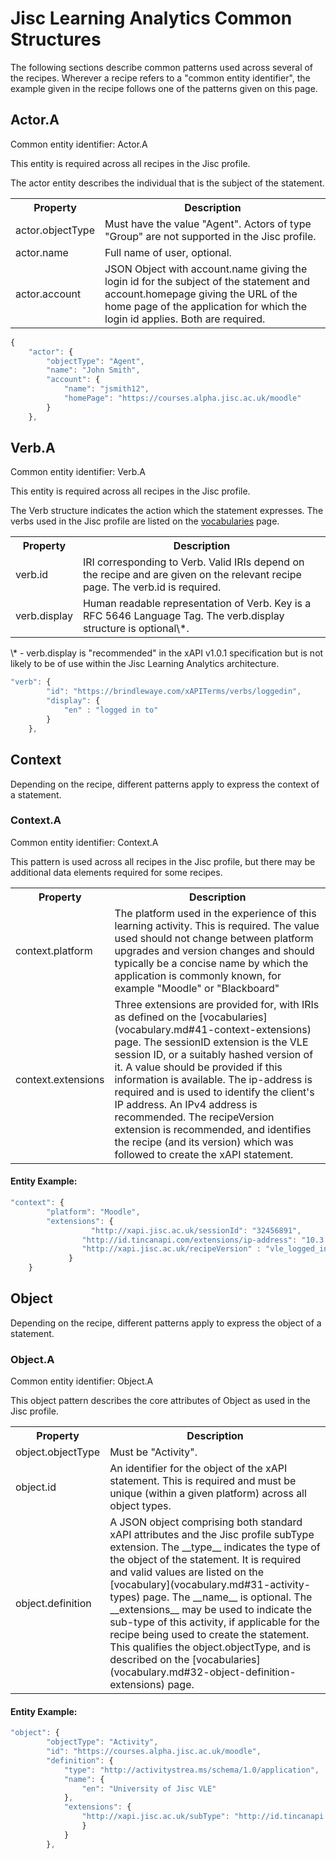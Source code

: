 # Jisc Learning Analytics Common Structures
The following sections describe common patterns used across several of the recipes.
Wherever a recipe refers to a "common entity identifier", the example given in the recipe follows one of the patterns given on this page.

## Actor.A
Common entity identifier:  Actor.A

This entity is required across all recipes in the Jisc profile.

The actor entity describes the individual that is the subject of the statement.

<table>
	<tr><th>Property</th><th>Description</th></tr>
	<tr>
		<td>actor.objectType</td>
		<td>Must have the value "Agent". Actors of type "Group" are not supported in the Jisc profile.</td>
	</tr>
	<tr>
		<td>actor.name</td>
		<td>Full name of user, optional.</td>
	</tr>
	<tr>
		<td>actor.account</td>
		<td>JSON Object with account.name giving the login id for the subject of the statement and account.homepage giving the URL of the home page of the application for which the login id applies. Both are required.</td>
	</tr>
</table>

``` Javascript
{
    "actor": {
        "objectType": "Agent",
        "name": "John Smith",
        "account": {
            "name": "jsmith12",
            "homePage": "https://courses.alpha.jisc.ac.uk/moodle"
        }
    },
```

## Verb.A
Common entity identifier: Verb.A

This entity is required across all recipes in the Jisc profile.

The Verb structure indicates the action which the statement expresses. The verbs used in the Jisc profile are listed on the [vocabularies](vocabulary.md#verb) page.

<table>
	<tr><th>Property</th><th>Description</th></tr>
	<tr>
		<td>verb.id</td>
		<td>IRI corresponding to Verb. Valid IRIs depend on the recipe and are given on the relevant recipe page.  
    The verb.id is required.</td>
	</tr>
	<tr>
		<td>verb.display</td>
		<td>Human readable representation of Verb. Key is a RFC 5646 Language Tag.  
    The verb.display structure is optional\*.</td>
	</tr>
</table>
\* - verb.display is "recommended" in the xAPI v1.0.1 specification but is not likely to be of use within the Jisc Learning Analytics architecture.

``` javascript
"verb": {
        "id": "https://brindlewaye.com/xAPITerms/verbs/loggedin",
        "display": {
            "en" : "logged in to"
        }
    },
```

## Context
Depending on the recipe, different patterns apply to express the context of a statement.

### Context.A
Common entity identifier: Context.A

This pattern is used across all recipes in the Jisc profile, but there may be additional data elements required for some recipes.

<table>
	<tr><th>Property</th><th>Description</th></tr>
	<tr>
		<td>context.platform</td>
		<td>The platform used in the experience of this learning activity. This is required. The value used should not change between platform upgrades and version changes and should typically be a concise name by which the application is commonly known, for example "Moodle" or "Blackboard"</td>
	</tr>
	<tr>
		<td>context.extensions</td>
		<td>Three extensions are provided for, with IRIs as defined on the [vocabularies](vocabulary.md#41-context-extensions) page.  
    The sessionID extension is the VLE session ID, or a suitably hashed version of it. A value should be provided if this information is available.  
    The ip-address is required and is used to identify the client's IP address. An IPv4 address is recommended.
    The recipeVersion extension is recommended, and identifies the recipe (and its version) which was followed to create the xAPI statement.</td>
	</tr>
</table>

#### Entity Example:

``` javascript
"context": {
        "platform": "Moodle",
        "extensions": {
 			      "http://xapi.jisc.ac.uk/sessionId": "32456891",
        		"http://id.tincanapi.com/extensions/ip-address": "10.3.3.48",
        		"http://xapi.jisc.ac.uk/recipeVersion" : "vle_logged_inV1.3"
		     }
	}
```

## Object
Depending on the recipe, different patterns apply to express the object of a statement.

### Object.A
Common entity identifier: Object.A

This object pattern describes the core attributes of Object as used in the Jisc profile.

<table>
	<tr><th>Property</th><th>Description</th></tr>
	<tr>
		<td>object.objectType</td>
		<td>Must be "Activity".</td>
	</tr>
	<tr>
		<td>object.id</td>
		<td>An identifier for the object of the xAPI statement. This is required and must be unique (within a given platform) across all object types.</td>
	</tr>
		<tr>
		<td>object.definition</td>
		<td>A JSON object comprising both standard xAPI attributes and the Jisc profile subType extension.   
    The __type__ indicates the type of the object of the statement. It is required and valid values are listed on the [vocabulary](vocabulary.md#31-activity-types) page.  
    The __name__ is optional.  
    The __extensions__ may be used to indicate the sub-type of this activity, if applicable for the recipe being used to create the statement. This qualifies the object.objectType, and is described on the [vocabularies](vocabulary.md#32-object-definition-extensions) page.</td>
	</tr>
</table>

#### Entity Example:
``` javascript
"object": {
        "objectType": "Activity",
        "id": "https://courses.alpha.jisc.ac.uk/moodle",
        "definition": {
            "type": "http://activitystrea.ms/schema/1.0/application",
            "name": {
                "en": "University of Jisc VLE"
            },
            "extensions": {
                "http://xapi.jisc.ac.uk/subType": "http://id.tincanapi.com/activitytype/lms"
                }
            }
        },
```
